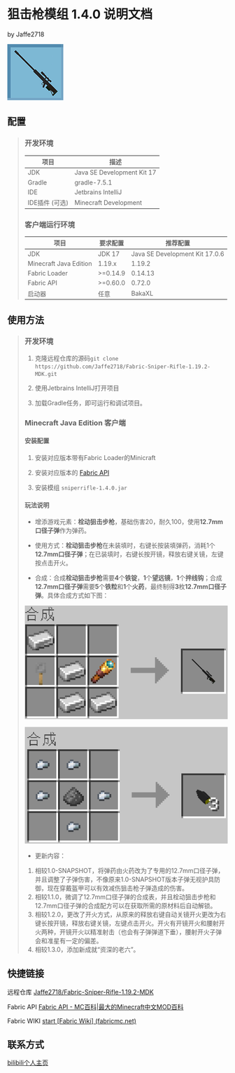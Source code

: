 # 狙击枪模组 1.4.0 说明文档

by Jaffe2718

![image](src/main/resources/assets/sniperrifle/icon.png)

## 配置

> ### 开发环境
> 
> | 项目         | 描述                         |
> | ---------- | -------------------------- |
> | JDK        | Java SE Development Kit 17 |
> | Gradle     | gradle-7.5.1               |
> | IDE        | Jetbrains IntelliJ         |
> | IDE插件 (可选) | Minecraft Development      |
> 
> ### 客户端运行环境
> 
> | 项目                     | 要求配置     | 推荐配置                           |
> | ---------------------- | -------- | ------------------------------ |
> | JDK                    | JDK 17   | Java SE Development Kit 17.0.6 |
> | Minecraft Java Edition | 1.19.x   | 1.19.2                         |
> | Fabric Loader          | >=0.14.9 | 0.14.13                        |
> | Fabric API             | >=0.60.0 | 0.72.0                         |
> | 启动器                    | 任意       | BakaXL                         |

## 使用方法

> ### 开发环境
> 
> 1. 克隆远程仓库的源码`git clone https://github.com/Jaffe2718/Fabric-Sniper-Rifle-1.19.2-MDK.git`
> 
> 2. 使用Jetbrains IntelliJ打开项目
> 
> 3. 加载Gradle任务，即可运行和调试项目。
> 
> ### Minecraft Java Edition 客户端
> 
> #### 安装配置
> 
> 1. 安装对应版本带有Fabric Loader的Minicraft
> 
> 2. 安装对应版本的 [Fabric API](https://www.mcmod.cn/class/3124.html)
> 
> 3. 安装模组 `sniperrifle-1.4.0.jar`
> 
> #### 玩法说明
> 
> - 增添游戏元素：**栓动狙击步枪**，基础伤害20，耐久100，使用**12.7mm口径子弹**作为弹药。
> 
> - 使用方式：**栓动狙击步枪**在未装填时，右键长按装填弹药，消耗1个**12.7mm口径子弹**；在已装填时，右键长按开镜，释放右键关镜，左键按点击开火。
> 
> - 合成：合成**栓动狙击步枪**需要**4**个**铁锭**，**1**个**望远镜**，**1**个**拌线钩**；合成**12.7mm口径子弹**需要**5**个**铁粒**和**1**个**火药**，最终制得**3**枚**12.7mm口径子弹**。具体合成方式如下图：
> 
> ![image](crafting_sniper_rifle.png)
> 
> ![image](crafting_bullet.png)
> 
> - 更新内容：
>  1. 相较1.0-SNAPSHOT，将弹药由火药改为了专用的12.7mm口径子弹，并且调整了子弹伤害，不像原来1.0-SNAPSHOT版本子弹无视护具防御，现在穿戴盔甲可以有效减伤狙击枪子弹造成的伤害。
>  2. 相较1.1.0，微调了12.7mm口径子弹的合成表，并且栓动狙击步枪和12.7mm口径子弹的合成配方可以在获取所需的原材料后自动解锁。
>  3. 相较1.2.0，更改了开火方式，从原来的释放右键自动关镜开火更改为右键长按开镜，释放右键关镜，左键点击开火。开火有开镜开火和腰射开火两种，开镜开火以精准射击（也会有子弹弹道下垂），腰射开火子弹会和准星有一定的偏差。
>  4. 相较1.3.0，添加新成就“资深的老六”。

## 快捷链接

远程仓库    [Jaffe2718/Fabric-Sniper-Rifle-1.19.2-MDK ](https://github.com/Jaffe2718/Fabric-Sniper-Rifle-1.19.2-MDK)

Fabric API    [Fabric API - MC百科|最大的Minecraft中文MOD百科](https://www.mcmod.cn/class/3124.html)

Fabric WIKI    [start [Fabric Wiki] (fabricmc.net)](https://fabricmc.net/wiki/doku.php)

## 联系方式

[bilibili个人主页](https://space.bilibili.com/1671742926)
